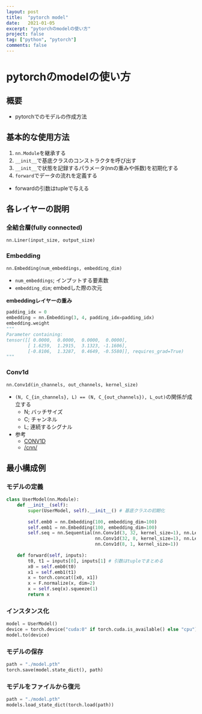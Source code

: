 ```yaml
---
layout: post
title:  "pytorch model"
date:   2021-01-05
excerpt: "pytorchのmodelの使い方"
project: false
tag: ["python", "pytorch"]
comments: false
---
```


# pytorchのmodelの使い方

## 概要
 - pytorchでのモデルの作成方法

## 基本的な使用方法
 1. `nn.Module`を継承する
 2. `__init__`で基底クラスのコンストラクタを呼び出す
 3. `__init__`で状態を記録するパラメータ(nnの重みや係数)を初期化する
 4. `forward`でデータの流れを定義する
   - forwardの引数はtupleで与える

## 各レイヤーの説明

### 全結合層(fully connected)

```python
nn.Liner(input_size, output_size)
```

### Embedding

```python
nn.Embedding(num_embeddings, embedding_dim)
```
 - `num_embeddings`; インプットする要素数
 - `embedding_dim`; embedした際の次元

**embeddingレイヤーの重み**  
```python
padding_idx = 0
embedding = nn.Embedding(3, 4, padding_idx=padding_idx)
embedding.weight
"""
Parameter containing:
tensor([[ 0.0000,  0.0000,  0.0000,  0.0000],
        [ 1.6259,  1.2915,  3.1323, -1.1606],
        [-0.8106,  1.3287,  0.4649, -0.5580]], requires_grad=True)
"""
```

### Conv1d

```python
nn.Conv1d(in_channels, out_channels, kernel_size)
```
 - `(N, C_{in_channels}, L) == (N, C_{out_channels}), L_out)`の関係が成立する
   - N; バッチサイズ
   - C; チャンネル　
   - L; 連続するシグナル
 - 参考
   - [CONV1D](https://pytorch.org/docs/stable/generated/torch.nn.Conv1d.html)
   - [/cnn/](/cnn/)


## 最小構成例

### モデルの定義

```python
class UserModel(nn.Module):
    def __init__(self):
        super(UserModel, self).__init__() # 基底クラスの初期化
        
        self.emb0 = nn.Embedding(100, embedding_dim=100)
        self.emb1 = nn.Embedding(100, embedding_dim=100)
        self.seq = nn.Sequential(nn.Conv1d(3, 32, kernel_size=1), nn.LeakyReLU(),
                                 nn.Conv1d(32, 8, kernel_size=1), nn.LeakyReLU(),
                                 nn.Conv1d(8, 1, kernel_size=1))
        
    def forward(self, inputs):
        t0, t1 = inputs[0], inputs[1] # 引数はtupleでまとめる
        x0 = self.emb0(t0)
        x1 = self.emb1(t1)
        x = torch.concat([x0, x1])
        x = F.normalize(x, dim=2)      
        x = self.seq(x).squeeze(1)
        return x
```

### インスタンス化

```python
model = UserModel()
device = torch.device("cuda:0" if torch.cuda.is_available() else "cpu") 
model.to(device)
```

### モデルの保存

```python
path = "./model.pth" 
torch.save(model.state_dict(), path) 
```

### モデルをファイルから復元

```python
path = "./model.pth" 
models.load_state_dict(torch.load(path))
```
